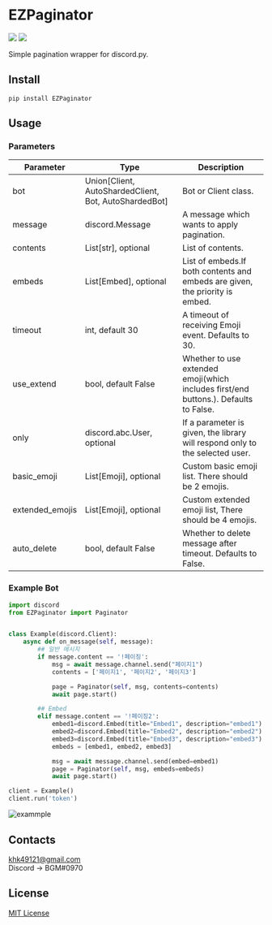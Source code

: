# EZPaginator
![](https://img.shields.io/badge/python-%3E%3D%203.6-blue) ![](https://img.shields.io/badge/discord.py-%3E%3D1.0.0-blue)

Simple pagination wrapper for discord.py.

## Install
```
pip install EZPaginator
```

## Usage

### Parameters
| Parameter | Type | Description |
|-|-|-|
| bot | Union[Client, AutoShardedClient, Bot, AutoShardedBot] | Bot or Client class. |
| message | discord.Message | A message which wants to apply pagination. |
| contents | List[str], optional | List of contents. |
| embeds | List[Embed], optional | List of embeds.If both contents and embeds are given, the priority is embed. |
| timeout | int, default 30 | A timeout of receiving Emoji event. Defaults to 30. |
| use_extend | bool, default False | Whether to use extended emoji(which includes first/end buttons.). Defaults to False. |
| only | discord.abc.User, optional | If a parameter is given, the library will respond only to the selected user. |
| basic_emoji | List[Emoji], optional | Custom basic emoji list. There should be 2 emojis. |
| extended_emojis | List[Emoji], optional | Custom extended emoji list, There should be 4 emojis. |
| auto_delete | bool, default False | Whether to delete message after timeout. Defaults to False. |

### Example Bot
```py
import discord
from EZPaginator import Paginator


class Example(discord.Client):
    async def on_message(self, message):
        ## 일반 메시지 
        if message.content == '!페이징':
            msg = await message.channel.send("페이지1")
            contents = ['페이지1', '페이지2', '페이지3']

            page = Paginator(self, msg, contents=contents)
            await page.start()

        ## Embed 
        elif message.content == '!페이징2':
            embed1=discord.Embed(title="Embed1", description="embed1")
            embed2=discord.Embed(title="Embed2", description="embed2")
            embed3=discord.Embed(title="Embed3", description="embed3")
            embeds = [embed1, embed2, embed3]

            msg = await message.channel.send(embed=embed1)
            page = Paginator(self, msg, embeds=embeds)
            await page.start()

client = Example()
client.run('token')
```


![exammple](https://user-images.githubusercontent.com/30457148/78644598-14d24f00-78f1-11ea-8671-d8e5f4c2d1cc.gif)


## Contacts
khk49121@gmail.com <br>
Discord -> BGM#0970

## License
[MIT License](https://github.com/khk4912/EZPaginator/blob/master/LICENSE)